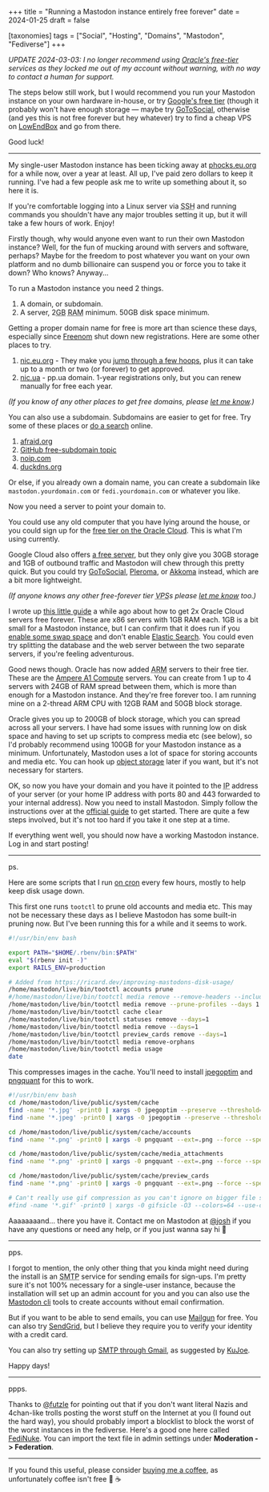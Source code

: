 +++
title = "Running a Mastodon instance entirely free forever"
date = 2024-01-25
draft = false

[taxonomies]
tags = ["Social", "Hosting", "Domains", "Mastodon", "Fediverse"]
+++

*UPDATE 2024-03-03: I no longer recommend using [Oracle's free-tier](https://www.oracle.com/cloud/free/) services as they locked me out of my account without warning, with no way to contact a human for support.*

The steps below still work, but I would recommend you run your Mastodon instance on your own hardware in-house, or try [Google's free tier](https://cloud.google.com/free/docs/free-cloud-features#compute) (though it probably won't have enough storage — maybe try [GoToSocial](https://gotosocial.org/), otherwise (and yes this is not free forever but hey whatever) try to find a cheap VPS on [LowEndBox](https://lowendbox.com/) and go from there.

Good luck!

---

My single-user Mastodon instance has been ticking away at [phocks.eu.org](https://phocks.eu.org/about) for a while now, over a year at least. All up, I've paid zero dollars to keep it running. I've had a few people ask me to write up something about it, so here it is.

If you're comfortable logging into a Linux server via <abbr title="Secure Shell">SSH</abbr> and running commands you shouldn't have any major troubles setting it up, but it will take a few hours of work. Enjoy!

Firstly though, why would anyone even want to run their own Mastodon instance? Well, for the fun of mucking around with servers and software, perhaps? Maybe for the freedom to post whatever you want on your own platform and no dumb billionaire can suspend you or force you to take it down? Who knows? Anyway...

To run a Mastodon instance you need 2 things.

1. A domain, or subdomain.
2. A server, 2<abbr title="gigabytes">GB</abbr> <abbr title="Random Access Memory">RAM</abbr> minimum. 50GB disk space minimum.

Getting a proper domain name for free is more art than science these days, especially since [Freenom](https://www.freenom.com) shut down new registrations. Here are some other places to try.

1. [nic.eu.org](https://nic.eu.org) - They make you [jump through a few hoops](https://forum.infinityfree.com/t/how-to-get-a-free-eu-org-domain/88508), plus it can take up to a month or two (or forever) to get approved.
2. [nic.ua](https://nic.ua/en/domains/.pp.ua) - pp.ua domain. 1-year registrations only, but you can renew manually for free each year.

_(If you know of any other places to get free domains, please [let me know](/about).)_

You can also use a subdomain. Subdomains are easier to get for free. Try some of these places or [do a search](https://duckduckgo.com/?q=register+a+free+subdomain+with+dns&t=ffab&ia=web) online.

1. [afraid.org](https://freedns.afraid.org)
2. [GitHub free-subdomain topic](https://github.com/topics/free-subdomain)
3. [noip.com](https://www.noip.com)
4. [duckdns.org](https://www.duckdns.org)

Or else, if you already own a domain name, you can create a subdomain like `mastodon.yourdomain.com` or `fedi.yourdomain.com` or whatever you like.

Now you need a server to point your domain to.

You could use any old computer that you have lying around the house, or you could sign up for the [free tier on the Oracle Cloud](https://www.oracle.com/cloud/free/). This is what I'm using currently.

Google Cloud also offers [a free server](https://cloud.google.com/free/docs/free-cloud-features#compute), but they only give you 30GB storage and 1GB of outbound traffic and Mastodon will chew through this pretty quick. But you could try [GoToSocial](https://gotosocial.org/), [Pleroma](https://pleroma.social/), or [Akkoma](https://akkoma.social/) instead, which are a bit more lightweight.

_(If anyone knows any other free-forever tier <abbr title="Virtual Private Server">VPS</abbr>s please [let me know](/about) too.)_

I wrote up [this little guide](https://phocks.github.io/how-to-get-2x-oracle-cloud-servers-free-forever.html) a while ago about how to get 2x Oracle Cloud servers free forever. These are x86 servers with 1GB RAM each. 1GB is a bit small for a Mastodon instance, but I can confirm that it does run if you [enable some swap space](https://www.digitalocean.com/community/tutorials/how-to-add-swap-space-on-ubuntu-20-04) and don't enable [Elastic Search](https://docs.joinmastodon.org/admin/elasticsearch/). You could even try splitting the database and the web server between the two separate servers, if you're feeling adventurous.

Good news though. Oracle has now added <abbr title="Advanced RISC Machines">ARM</abbr> servers to their free tier. These are the [Ampere A1 Compute](https://www.oracle.com/cloud/compute/arm/) servers. You can create from 1 up to 4 servers with 24GB of RAM spread between them, which is more than enough for a Mastodon instance. And they're free forever too. I am running mine on a 2-thread ARM CPU with 12GB RAM and 50GB block storage.

Oracle gives you up to 200GB of block storage, which you can spread across all your servers. I have had some issues with running low on disk space and having to set up scripts to compress media etc (see below), so I'd probably recommend using 100GB for your Mastodon instance as a minimum. Unfortunately, Mastodon uses a lot of space for storing accounts and media etc. You can hook up [object storage](https://docs.joinmastodon.org/admin/optional/object-storage/) later if you want, but it's not necessary for starters.

OK, so now you have your domain and you have it pointed to the <abbr title="Internet Protocol">IP</abbr> address of your server (or your home IP address with ports 80 and 443 forwarded to your internal address). Now you need to install Mastodon. Simply follow the instructions over at the [official guide](https://docs.joinmastodon.org/user/run-your-own/) to get started. There are quite a few steps involved, but it's not too hard if you take it one step at a time.

If everything went well, you should now have a working Mastodon instance. Log in and start posting!

---

ps.

Here are some scripts that I run [on cron](https://askubuntu.com/questions/2368/how-do-i-set-up-a-cron-jobhttps://askubuntu.com/questions/2368/how-do-i-set-up-a-cron-job) every few hours, mostly to help keep disk usage down.

This first one runs `tootctl` to prune old accounts and media etc. This may not be necessary these days as I believe Mastodon has some built-in pruning now. But I've been running this for a while and it seems to work.

```bash
#!/usr/bin/env bash

export PATH="$HOME/.rbenv/bin:$PATH"
eval "$(rbenv init -)"
export RAILS_ENV=production

# Added from https://ricard.dev/improving-mastodons-disk-usage/
/home/mastodon/live/bin/tootctl accounts prune
#/home/mastodon/live/bin/tootctl media remove --remove-headers --include-follows --days 1
/home/mastodon/live/bin/tootctl media remove --prune-profiles --days 1
/home/mastodon/live/bin/tootctl cache clear
/home/mastodon/live/bin/tootctl statuses remove --days=1
/home/mastodon/live/bin/tootctl media remove --days=1
/home/mastodon/live/bin/tootctl preview_cards remove --days=1
/home/mastodon/live/bin/tootctl media remove-orphans
/home/mastodon/live/bin/tootctl media usage
date
```

This compresses images in the cache. You'll need to install [jpegoptim](https://lindevs.com/install-jpegoptim-on-ubuntu/) and [pngquant](https://pngquant.org) for this to work.

```bash
#!/usr/bin/env bash
cd /home/mastodon/live/public/system/cache
find -name '*.jpg' -print0 | xargs -0 jpegoptim --preserve --threshold=1 --max=45
find -name '*.jpeg' -print0 | xargs -0 jpegoptim --preserve --threshold=1 --max=45

cd /home/mastodon/live/public/system/cache/accounts
find -name '*.png' -print0 | xargs -0 pngquant --ext=.png --force --speed 10 --quality 45-50 --skip-if-larger

cd /home/mastodon/live/public/system/cache/media_attachments
find -name '*.png' -print0 | xargs -0 pngquant --ext=.png --force --speed 10 --quality 45-50 --skip-if-larger

cd /home/mastodon/live/public/system/cache/preview_cards
find -name '*.png' -print0 | xargs -0 pngquant --ext=.png --force --speed 10 --quality 45-50 --skip-if-larger

# Can't really use gif compression as you can't ignore on bigger file size etc
#find -name '*.gif' -print0 | xargs -0 gifsicle -O3 --colors=64 --use-col=web --lossy=100 --batch
```

Aaaaaaaand... there you have it. Contact me on Mastodon at [@josh](https://phocks.eu.org/@josh) if you have any questions or need any help, or if you just wanna say hi 👋

---

pps.

I forgot to mention, the only other thing that you kinda might need during the install is an <abbr title="Simple Mail Transfer Protocol">SMTP</abbr> service for sending emails for sign-ups. I'm pretty sure it's not 100% necessary for a single-user instance, because the installation will set up an admin account for you and you can also use the [Mastodon cli](https://docs.joinmastodon.org/admin/tootctl/) tools to create accounts without email confirmation.

But if you want to be able to send emails, you can use [Mailgun](https://www.mailgun.com) for free. You can also try [SendGrid](https://sendgrid.com), but I believe they require you to verify your identity with a credit card.

You can also try setting up [SMTP through Gmail](https://kinsta.com/blog/gmail-smtp-server/), as suggested by [KuJoe](https://mindly.social/@KuJoe/111819333521765387).

Happy days!

---

ppps.

Thanks to [@futzle](https://old.mermaid.town/@futzle/111816078208038636) for pointing out that if you don't want literal Nazis and 4chan-like trolls posting the worst stuff on the Internet at you (I found out the hard way), you should probably import a blocklist to block the worst of the worst instances in the fediverse. Here's a good one here called [FediNuke](https://seirdy.one/posts/2023/05/02/fediverse-blocklists/). You can import the text file in admin settings under **Moderation -> Federation**.

---

If you found this useful, please consider [buying me a coffee](https://ko-fi.com/phocks), as unfortunately coffee isn't free 🥲 ☕
